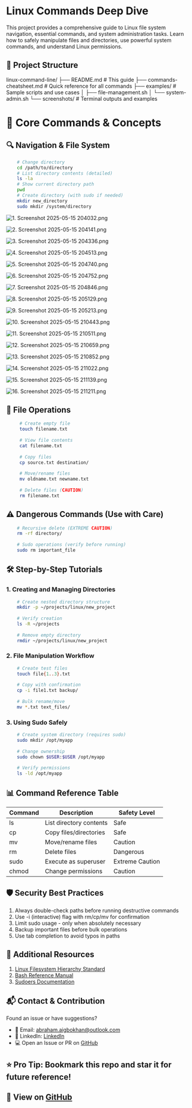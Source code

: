 # Linux Commands Deep Dive

This project provides a comprehensive guide to Linux file system navigation, essential commands, and system administration tasks. Learn how to safely manipulate files and directories, use powerful system commands, and understand Linux permissions.

## 📂 Project Structure
linux-command-line/
├── README.md               # This guide
├── commands-cheatsheet.md  # Quick reference for all commands
├── examples/               # Sample scripts and use cases
│   ├── file-management.sh
│   └── system-admin.sh
└── screenshots/            # Terminal outputs and examples


# 🚀 Core Commands & Concepts

## 🔍 Navigation & File System
  ```bash
      # Change directory
      cd /path/to/directory
      # List directory contents (detailed)
      ls -la
      # Show current directory path
      pwd
      # Create directory (with sudo if needed)
      mkdir new_directory
      sudo mkdir /system/directory
  ```
![1. Screenshot 2025-05-15 204032.png](https://github.com/Abrahamnosa23/Training/blob/main/DevOps/3MTT-DAREY/Mini-Project_Basic-Linux-Commands/Screenshots/1.%20Screenshot%202025-05-15%20204032.png)

![2. Screenshot 2025-05-15 204141.png](https://github.com/Abrahamnosa23/Training/blob/main/DevOps/3MTT-DAREY/Mini-Project_Basic-Linux-Commands/Screenshots/2.%20Screenshot%202025-05-15%20204141.png)

![3. Screenshot 2025-05-15 204336.png](https://github.com/Abrahamnosa23/Training/blob/main/DevOps/3MTT-DAREY/Mini-Project_Basic-Linux-Commands/Screenshots/3.%20Screenshot%202025-05-15%20204336.png)

![4. Screenshot 2025-05-15 204513.png](https://github.com/Abrahamnosa23/Training/blob/main/DevOps/3MTT-DAREY/Mini-Project_Basic-Linux-Commands/Screenshots/4.%20Screenshot%202025-05-15%20204513.png)

![5. Screenshot 2025-05-15 204740.png](https://github.com/Abrahamnosa23/Training/blob/main/DevOps/3MTT-DAREY/Mini-Project_Basic-Linux-Commands/Screenshots/5.%20Screenshot%202025-05-15%20204740.png)

![6. Screenshot 2025-05-15 204752.png](https://github.com/Abrahamnosa23/Training/blob/main/DevOps/3MTT-DAREY/Mini-Project_Basic-Linux-Commands/Screenshots/6.%20Screenshot%202025-05-15%20204752.png)

![7. Screenshot 2025-05-15 204846.png](https://github.com/Abrahamnosa23/Training/blob/main/DevOps/3MTT-DAREY/Mini-Project_Basic-Linux-Commands/Screenshots/7.%20Screenshot%202025-05-15%20204846.png)

![8. Screenshot 2025-05-15 205129.png](https://github.com/Abrahamnosa23/Training/blob/main/DevOps/3MTT-DAREY/Mini-Project_Basic-Linux-Commands/Screenshots/8.%20Screenshot%202025-05-15%20205129.png)

![9. Screenshot 2025-05-15 205213.png](https://github.com/Abrahamnosa23/Training/blob/main/DevOps/3MTT-DAREY/Mini-Project_Basic-Linux-Commands/Screenshots/9.%20Screenshot%202025-05-15%20205213.png)

![10. Screenshot 2025-05-15 210443.png](https://github.com/Abrahamnosa23/Training/blob/main/DevOps/3MTT-DAREY/Mini-Project_Basic-Linux-Commands/Screenshots/10.%20Screenshot%202025-05-15%20210443.png)

![11. Screenshot 2025-05-15 210511.png](https://github.com/Abrahamnosa23/Training/blob/main/DevOps/3MTT-DAREY/Mini-Project_Basic-Linux-Commands/Screenshots/11.%20Screenshot%202025-05-15%20210511.png)

![12. Screenshot 2025-05-15 210659.png](https://github.com/Abrahamnosa23/Training/blob/main/DevOps/3MTT-DAREY/Mini-Project_Basic-Linux-Commands/Screenshots/12.%20Screenshot%202025-05-15%20210659.png)

![13. Screenshot 2025-05-15 210852.png](https://github.com/Abrahamnosa23/Training/blob/main/DevOps/3MTT-DAREY/Mini-Project_Basic-Linux-Commands/Screenshots/13.%20Screenshot%202025-05-15%20210852.png)

![14. Screenshot 2025-05-15 211022.png](https://github.com/Abrahamnosa23/Training/blob/main/DevOps/3MTT-DAREY/Mini-Project_Basic-Linux-Commands/Screenshots/14.%20Screenshot%202025-05-15%20211022.png)

![15. Screenshot 2025-05-15 211139.png](https://github.com/Abrahamnosa23/Training/blob/main/DevOps/3MTT-DAREY/Mini-Project_Basic-Linux-Commands/Screenshots/15.%20Screenshot%202025-05-15%20211139.png)

![16. Screenshot 2025-05-15 211211.png](https://github.com/Abrahamnosa23/Training/blob/main/DevOps/3MTT-DAREY/Mini-Project_Basic-Linux-Commands/Screenshots/16.%20Screenshot%202025-05-15%20211211.png)


## 📁 File Operations
 ```bash
      # Create empty file
      touch filename.txt
      
      # View file contents
      cat filename.txt
      
      # Copy files
      cp source.txt destination/
      
      # Move/rename files
      mv oldname.txt newname.txt
      
      # Delete files (CAUTION)
      rm filename.txt
```




## ⚠️ Dangerous Commands (Use with Care)
  ```bash
      # Recursive delete (EXTREME CAUTION)
      rm -rf directory/
      
      # Sudo operations (verify before running)
      sudo rm important_file
  ```

## 🛠️ Step-by-Step Tutorials

### 1. Creating and Managing Directories
  ```bash
      # Create nested directory structure
      mkdir -p ~/projects/linux/new_project
      
      # Verify creation
      ls -R ~/projects
      
      # Remove empty directory
      rmdir ~/projects/linux/new_project
  ```
### 2. File Manipulation Workflow
  ```bash
      # Create test files
      touch file{1..3}.txt
      
      # Copy with confirmation
      cp -i file1.txt backup/
      
      # Bulk rename/move
      mv *.txt text_files/
  ```
### 3. Using Sudo Safely
  ```bash
      # Create system directory (requires sudo)
      sudo mkdir /opt/myapp
      
      # Change ownership
      sudo chown $USER:$USER /opt/myapp
      
      # Verify permissions
      ls -ld /opt/myapp
  ```

## 📊 Command Reference Table

  | Command	        | Description	                |Safety Level      |
  |-----------------|-----------------------------|------------------|
  | ls	            | List directory contents	    | Safe             |
  | cp	            | Copy files/directories      | Safe             |
  | mv	            | Move/rename files	          | Caution          |
  | rm              | Delete files                |	Dangerous        |              
  | sudo	          | Execute as superuser	      | Extreme Caution  |
  | chmod	          | Change permissions	        | Caution          ||


## 🛡️ Security Best Practices

  1. Always double-check paths before running destructive commands
  2. Use -i (interactive) flag with rm/cp/mv for confirmation
  3. Limit sudo usage - only when absolutely necessary
  4. Backup important files before bulk operations
  5. Use tab completion to avoid typos in paths

## 📝 Additional Resources
1. [Linux Filesystem Hierarchy Standard](https://refspecs.linuxfoundation.org/FHS_3.0/fhs-3.0.pdf)
2. [Bash Reference Manual](https://www.gnu.org/software/bash/manual/)
3. [Sudoers Documentation](https://www.sudo.ws/docs/)

## 📬 Contact & Contribution

Found an issue or have suggestions?
- 📧 Email: abraham.aigbokhan@outlook.com
- 📧 LinkedIn: [LinkedIn](https://www.linkedin.com/in/abraham-aigbokhan-3abb28214)
- 💻 Open an Issue or PR on [GitHub](https://github.com/Abrahamnosa23/Training/edit/main/DevOps/3MTT-DAREY/Mini-Project_Basic-Linux-Commands)

## ⭐ Pro Tip: Bookmark this repo and star it for future reference!

## 🔗 View on [GitHub](https://github.com/Abrahamnosa23/Training/edit/main/DevOps/3MTT-DAREY/Mini-Project_Basic-Linux-Commands)

